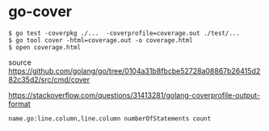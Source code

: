 # go-cover

```
$ go test -coverpkg ./...  -coverprofile=coverage.out ./test/...
$ go tool cover -html=coverage.out -o coverage.html
$ open coverage.html
```

source
https://github.com/golang/go/tree/0104a31b8fbcbe52728a08867b26415d282c35d2/src/cmd/cover

https://stackoverflow.com/questions/31413281/golang-coverprofile-output-format
```
name.go:line.column,line.column numberOfStatements count
```
